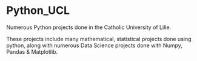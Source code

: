 # Python_UCL
Numerous Python projects done in the Catholic University of Lille.

These projects include many mathematical, statistical projects done using python, along with numerous Data Science projects done with Numpy, Pandas & Matplotlib.
